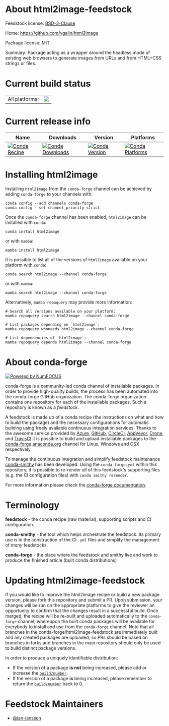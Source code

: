 About html2image-feedstock
==========================

Feedstock license: [BSD-3-Clause](https://github.com/conda-forge/html2image-feedstock/blob/main/LICENSE.txt)

Home: https://github.com/vgalin/html2image

Package license: MIT

Summary: Package acting as a wrapper around the headless mode of existing web browsers to generate images from URLs and from HTML+CSS strings or files.

Current build status
====================


<table><tr><td>All platforms:</td>
    <td>
      <a href="https://dev.azure.com/conda-forge/feedstock-builds/_build/latest?definitionId=21963&branchName=main">
        <img src="https://dev.azure.com/conda-forge/feedstock-builds/_apis/build/status/html2image-feedstock?branchName=main">
      </a>
    </td>
  </tr>
</table>

Current release info
====================

| Name | Downloads | Version | Platforms |
| --- | --- | --- | --- |
| [![Conda Recipe](https://img.shields.io/badge/recipe-html2image-green.svg)](https://anaconda.org/conda-forge/html2image) | [![Conda Downloads](https://img.shields.io/conda/dn/conda-forge/html2image.svg)](https://anaconda.org/conda-forge/html2image) | [![Conda Version](https://img.shields.io/conda/vn/conda-forge/html2image.svg)](https://anaconda.org/conda-forge/html2image) | [![Conda Platforms](https://img.shields.io/conda/pn/conda-forge/html2image.svg)](https://anaconda.org/conda-forge/html2image) |

Installing html2image
=====================

Installing `html2image` from the `conda-forge` channel can be achieved by adding `conda-forge` to your channels with:

```
conda config --add channels conda-forge
conda config --set channel_priority strict
```

Once the `conda-forge` channel has been enabled, `html2image` can be installed with `conda`:

```
conda install html2image
```

or with `mamba`:

```
mamba install html2image
```

It is possible to list all of the versions of `html2image` available on your platform with `conda`:

```
conda search html2image --channel conda-forge
```

or with `mamba`:

```
mamba search html2image --channel conda-forge
```

Alternatively, `mamba repoquery` may provide more information:

```
# Search all versions available on your platform:
mamba repoquery search html2image --channel conda-forge

# List packages depending on `html2image`:
mamba repoquery whoneeds html2image --channel conda-forge

# List dependencies of `html2image`:
mamba repoquery depends html2image --channel conda-forge
```


About conda-forge
=================

[![Powered by
NumFOCUS](https://img.shields.io/badge/powered%20by-NumFOCUS-orange.svg?style=flat&colorA=E1523D&colorB=007D8A)](https://numfocus.org)

conda-forge is a community-led conda channel of installable packages.
In order to provide high-quality builds, the process has been automated into the
conda-forge GitHub organization. The conda-forge organization contains one repository
for each of the installable packages. Such a repository is known as a *feedstock*.

A feedstock is made up of a conda recipe (the instructions on what and how to build
the package) and the necessary configurations for automatic building using freely
available continuous integration services. Thanks to the awesome service provided by
[Azure](https://azure.microsoft.com/en-us/services/devops/), [GitHub](https://github.com/),
[CircleCI](https://circleci.com/), [AppVeyor](https://www.appveyor.com/),
[Drone](https://cloud.drone.io/welcome), and [TravisCI](https://travis-ci.com/)
it is possible to build and upload installable packages to the
[conda-forge](https://anaconda.org/conda-forge) [anaconda.org](https://anaconda.org/)
channel for Linux, Windows and OSX respectively.

To manage the continuous integration and simplify feedstock maintenance
[conda-smithy](https://github.com/conda-forge/conda-smithy) has been developed.
Using the ``conda-forge.yml`` within this repository, it is possible to re-render all of
this feedstock's supporting files (e.g. the CI configuration files) with ``conda smithy rerender``.

For more information please check the [conda-forge documentation](https://conda-forge.org/docs/).

Terminology
===========

**feedstock** - the conda recipe (raw material), supporting scripts and CI configuration.

**conda-smithy** - the tool which helps orchestrate the feedstock.
                   Its primary use is in the construction of the CI ``.yml`` files
                   and simplify the management of *many* feedstocks.

**conda-forge** - the place where the feedstock and smithy live and work to
                  produce the finished article (built conda distributions)


Updating html2image-feedstock
=============================

If you would like to improve the html2image recipe or build a new
package version, please fork this repository and submit a PR. Upon submission,
your changes will be run on the appropriate platforms to give the reviewer an
opportunity to confirm that the changes result in a successful build. Once
merged, the recipe will be re-built and uploaded automatically to the
`conda-forge` channel, whereupon the built conda packages will be available for
everybody to install and use from the `conda-forge` channel.
Note that all branches in the conda-forge/html2image-feedstock are
immediately built and any created packages are uploaded, so PRs should be based
on branches in forks and branches in the main repository should only be used to
build distinct package versions.

In order to produce a uniquely identifiable distribution:
 * If the version of a package **is not** being increased, please add or increase
   the [``build/number``](https://docs.conda.io/projects/conda-build/en/latest/resources/define-metadata.html#build-number-and-string).
 * If the version of a package **is** being increased, please remember to return
   the [``build/number``](https://docs.conda.io/projects/conda-build/en/latest/resources/define-metadata.html#build-number-and-string)
   back to 0.

Feedstock Maintainers
=====================

* [@jan-janssen](https://github.com/jan-janssen/)

